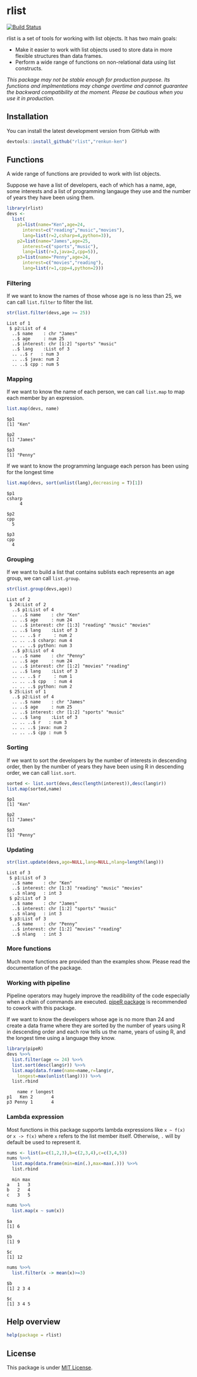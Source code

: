 

# rlist

[![Build Status](https://travis-ci.org/renkun-ken/rlist.png?branch=master)](https://travis-ci.org/renkun-ken/rlist)

rlist is a set of tools for working with list objects. It has two main goals:

- Make it easier to work with list objects used to store data in more flexible structures than data frames.
- Perform a wide range of functions on non-relational data using list constructs.

*This package may not be stable enough for production purpose. Its functions and implmentations may change overtime and cannot guarantee the backward compatibility at the moment. Please be cautious when you use it in production.*

## Installation

You can install the latest development version from GitHub with

```r
devtools::install_github("rlist","renkun-ken")
```

## Functions

A wide range of functions are provided to work with list objects.

Suppose we have a list of developers, each of which has a name, age, some interests and a list of programming langauge they use and the number of years they have been using them.


```r
library(rlist)
devs <- 
  list(
    p1=list(name="Ken",age=24,
      interest=c("reading","music","movies"),
      lang=list(r=2,csharp=4,python=3)),
    p2=list(name="James",age=25,
      interest=c("sports","music"),
      lang=list(r=3,java=2,cpp=5)),
    p3=list(name="Penny",age=24,
      interest=c("movies","reading"),
      lang=list(r=1,cpp=4,python=2)))
```

### Filtering

If we want to know the names of those whose age is no less than 25, we can call `list.filter` to filter the list.


```r
str(list.filter(devs,age >= 25))
```

```
List of 1
 $ p2:List of 4
  ..$ name    : chr "James"
  ..$ age     : num 25
  ..$ interest: chr [1:2] "sports" "music"
  ..$ lang    :List of 3
  .. ..$ r   : num 3
  .. ..$ java: num 2
  .. ..$ cpp : num 5
```

### Mapping

If we want to know the name of each person, we can call `list.map` to map each member by an expression.


```r
list.map(devs, name)
```

```
$p1
[1] "Ken"

$p2
[1] "James"

$p3
[1] "Penny"
```

If we want to know the programming language each person has been using for the longest time


```r
list.map(devs, sort(unlist(lang),decreasing = T)[1])
```

```
$p1
csharp 
     4 

$p2
cpp 
  5 

$p3
cpp 
  4 
```

### Grouping

If we want to build a list that contains sublists each represents an age group, we can call `list.group`.


```r
str(list.group(devs,age))
```

```
List of 2
 $ 24:List of 2
  ..$ p1:List of 4
  .. ..$ name    : chr "Ken"
  .. ..$ age     : num 24
  .. ..$ interest: chr [1:3] "reading" "music" "movies"
  .. ..$ lang    :List of 3
  .. .. ..$ r     : num 2
  .. .. ..$ csharp: num 4
  .. .. ..$ python: num 3
  ..$ p3:List of 4
  .. ..$ name    : chr "Penny"
  .. ..$ age     : num 24
  .. ..$ interest: chr [1:2] "movies" "reading"
  .. ..$ lang    :List of 3
  .. .. ..$ r     : num 1
  .. .. ..$ cpp   : num 4
  .. .. ..$ python: num 2
 $ 25:List of 1
  ..$ p2:List of 4
  .. ..$ name    : chr "James"
  .. ..$ age     : num 25
  .. ..$ interest: chr [1:2] "sports" "music"
  .. ..$ lang    :List of 3
  .. .. ..$ r   : num 3
  .. .. ..$ java: num 2
  .. .. ..$ cpp : num 5
```

### Sorting

If we want to sort the developers by the number of interests in descending order, then by the number of years they have been using R in descending order, we can call `list.sort`.


```r
sorted <- list.sort(devs,desc(length(interest)),desc(lang$r))
list.map(sorted,name)
```

```
$p1
[1] "Ken"

$p2
[1] "James"

$p3
[1] "Penny"
```

### Updating


```r
str(list.update(devs,age=NULL,lang=NULL,nlang=length(lang)))
```

```
List of 3
 $ p1:List of 3
  ..$ name    : chr "Ken"
  ..$ interest: chr [1:3] "reading" "music" "movies"
  ..$ nlang   : int 3
 $ p2:List of 3
  ..$ name    : chr "James"
  ..$ interest: chr [1:2] "sports" "music"
  ..$ nlang   : int 3
 $ p3:List of 3
  ..$ name    : chr "Penny"
  ..$ interest: chr [1:2] "movies" "reading"
  ..$ nlang   : int 3
```

### More functions

Much more functions are provided than the examples show. Please read the documentation of the package.

### Working with pipeline

Pipeline operators may hugely improve the readibility of the code especially when a chain of commands are executed. [pipeR package](http://renkun.me/pipeR) is recommended to cowork with this package.

If we want to know the developers whose age is no more than 24 and create a data frame where they are sorted by the number of years using R in descending order and each row tells us the name, years of using R, and the longest time using a language they know.


```r
library(pipeR)
devs %>>%
  list.filter(age <= 24) %>>%
  list.sort(desc(lang$r)) %>>%
  list.map(data.frame(name=name,r=lang$r,
    longest=max(unlist(lang)))) %>>%
  list.rbind
```

```
    name r longest
p1   Ken 2       4
p3 Penny 1       4
```

### Lambda expression

Most functions in this package supports lambda expressions like `x ~ f(x)` or `x -> f(x)` where `x` refers to the list member itself. Otherwise, `.` will by default be used to represent it.


```r
nums <- list(a=c(1,2,3),b=c(2,3,4),c=c(3,4,5))
nums %>>%
  list.map(data.frame(min=min(.),max=max(.))) %>>%
  list.rbind
```

```
  min max
a   1   3
b   2   4
c   3   5
```

```r
nums %>>%
  list.map(x ~ sum(x))
```

```
$a
[1] 6

$b
[1] 9

$c
[1] 12
```

```r
nums %>>%
  list.filter(x -> mean(x)>=3)
```

```
$b
[1] 2 3 4

$c
[1] 3 4 5
```

## Help overview

```r
help(package = rlist)
```

## License

This package is under [MIT License](http://opensource.org/licenses/MIT).
